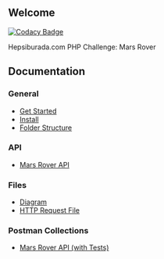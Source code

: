 ## Welcome

[![Codacy Badge](https://app.codacy.com/project/badge/Grade/582f9d0506b249c6a2366f1322e8f191)](https://www.codacy.com/gh/resultakak/hepsiburada-php-challenge/dashboard?utm_source=github.com&amp;utm_medium=referral&amp;utm_content=resultakak/hepsiburada-php-challenge&amp;utm_campaign=Badge_Grade)

Hepsiburada.com PHP Challenge: Mars Rover

## Documentation

### General

* [Get Started](started)
* [Install](install)
* [Folder Structure](folder)

### API

* [Mars Rover API](api)

### Files

* [Diagram](diagram.png)
* [HTTP Request File](Requests.http)

### Postman Collections

* [Mars Rover API (with Tests)](MarsRoverAPI.postman_collection.json)
